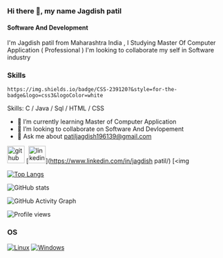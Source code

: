 
### Hi there 👋, my name Jagdish patil
#### Software And Development






I'm Jagdish patil from Maharashtra India , I Studying Master Of Computer Application ( Professional ) I'm looking to collaborate my self in Software industry

### Skills

	https://img.shields.io/badge/CSS-239120?&style=for-the-badge&logo=css3&logoColor=white

Skills: C / Java / Sql / HTML / CSS

- 🌱 I’m currently learning Master of Computer Application 
- 👯 I’m looking to collaborate on Software And Devlopement 
- 💬 Ask me about patiljagdish196139@gmail.com 


[<img src='https://cdn.jsdelivr.net/npm/simple-icons@3.0.1/icons/github.svg' alt='github' height='40'>](https://github.com/jagdishpatil07)  [<img src='https://cdn.jsdelivr.net/npm/simple-icons@3.0.1/icons/linkedin.svg' alt='linkedin' height='40'>](https://www.linkedin.com/in/jagdish patil/)  [<img 

[![Top Langs](https://github-readme-stats.vercel.app/api/top-langs/?username=jagdishpatil07)](https://github.com/anuraghazra/github-readme-stats)

![GitHub stats](https://github-readme-stats.vercel.app/api?username=jagdishpatil07&show_icons=true&count_private=true)  

![GitHub Activity Graph](https://activity-graph.herokuapp.com/graph?username=jagdishpatil07)  

![Profile views](https://gpvc.arturio.dev/jagdishpatil07)  

### OS
[![Linux](https://img.shields.io/badge/linux-black?style=for-the-badge&logo=Linux)](https://github.com/jagdishpatil07)
[![Windows](https://img.shields.io/badge/Windows-black?style=for-the-badge&logo=Windows)](https://github.com/jagdishpatil07)
